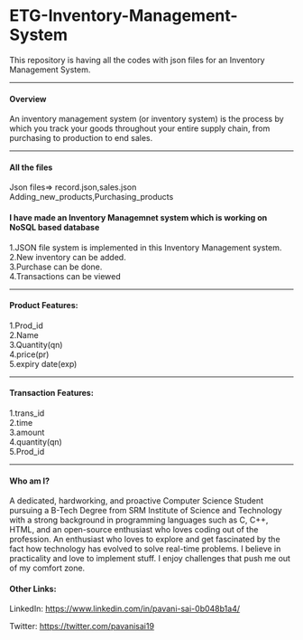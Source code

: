 # ETG-Inventory-Management-System
This repository is having all the codes with json files for an Inventory Management System.<hr>

#### Overview
An inventory management system (or inventory system) is the process by which you track your goods throughout your entire supply chain, from purchasing to production to end sales.<hr>

#### All the files
Json files=> record.json,sales.json
Adding_new_products,Purchasing_products

#### I have made an Inventory Managemnet system which is working on NoSQL based database

1.JSON file system is implemented in this Inventory Management system.<br>
2.New inventory can be added.<br>
3.Purchase can be done.<br>
4.Transactions can be viewed<hr>

#### Product Features:
1.Prod_id<br>
2.Name<br>
3.Quantity(qn)<br>
4.price(pr)<br>
5.expiry date(exp)
<hr>

#### Transaction Features:
1.trans_id<br>
2.time<br>
3.amount<br>
4.quantity(qn)<br>
5.Prod_id<hr>

#### Who am I?

A dedicated, hardworking, and proactive Computer Science Student pursuing a B-Tech Degree from SRM Institute of Science and Technology with a strong background in programming languages such as C, C++, HTML, and an open-source enthusiast who loves coding out of the profession. An enthusiast who loves to explore and get fascinated by the fact how technology has evolved to solve real-time problems. I believe in practicality and love to implement stuff. I enjoy challenges that push me out of my comfort zone.


#### Other Links:

LinkedIn: https://www.linkedin.com/in/pavani-sai-0b048b1a4/

Twitter: https://twitter.com/pavanisai19




